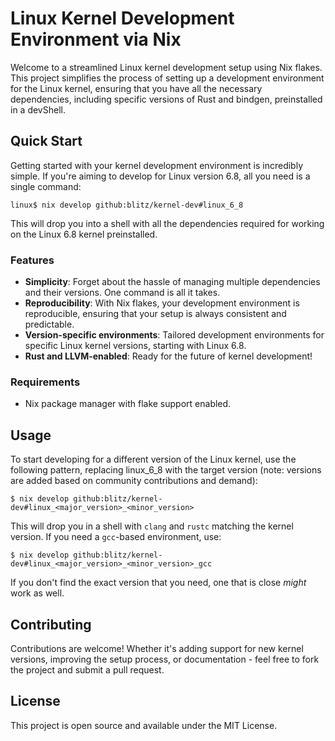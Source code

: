 # Linux Kernel Development Environment via Nix

Welcome to a streamlined Linux kernel development setup using Nix
flakes. This project simplifies the process of setting up a
development environment for the Linux kernel, ensuring that you have
all the necessary dependencies, including specific versions of Rust
and bindgen, preinstalled in a devShell.

## Quick Start

Getting started with your kernel development environment is incredibly
simple. If you're aiming to develop for Linux version 6.8, all you
need is a single command:

```shell
linux$ nix develop github:blitz/kernel-dev#linux_6_8
```

This will drop you into a shell with all the dependencies required for
working on the Linux 6.8 kernel preinstalled.

### Features

- **Simplicity**: Forget about the hassle of managing multiple
  dependencies and their versions. One command is all it takes.
- **Reproducibility**: With Nix flakes, your development environment
  is reproducible, ensuring that your setup is always consistent and
  predictable.
- **Version-specific environments**: Tailored development environments
  for specific Linux kernel versions, starting with Linux 6.8.
- **Rust and LLVM-enabled**: Ready for the future of kernel development!

### Requirements

- Nix package manager with flake support enabled.

## Usage

To start developing for a different version of the Linux kernel, use
the following pattern, replacing linux_6_8 with the target version
(note: versions are added based on community contributions and
demand):

```shell
$ nix develop github:blitz/kernel-dev#linux_<major_version>_<minor_version>
```

This will drop you in a shell with `clang` and `rustc` matching the
kernel version. If you need a `gcc`-based environment, use:

```shell
$ nix develop github:blitz/kernel-dev#linux_<major_version>_<minor_version>_gcc
```

If you don't find the exact version that you need, one that is close
_might_ work as well.

## Contributing

Contributions are welcome! Whether it's adding support for new kernel
versions, improving the setup process, or documentation - feel free to
fork the project and submit a pull request.

## License

This project is open source and available under the MIT License.

